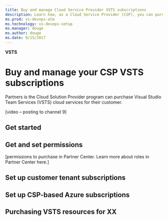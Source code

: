 ```yaml
---
title: Buy and manage Cloud Service Provider VSTS subscriptions
description: Learn how, as a Cloud Service Provider (CSP), you can purchase and manage Visual Studio Team Services (VSTS) subscriptions.
ms.prod: vs-devops-alm
ms.technology: vs-devops-setup
ms.manager: douge
ms.author: douge
ms.date: 9/15/2017
---
```


**VSTS**

# Buy and manage your CSP VSTS subscriptions

Partners is the Cloud Solution Provider program can purchase Visual Studio Team Services (VSTS) cloud services for their customer.  

[video – posting to channel 9]

## Get started

## Get and set permissions 

[permissions to purchase in Partner Center. Learn more about roles in Partner Center here.]
  
## Set up customer tenant subscriptions 

## Set up CSP-based Azure subscriptions 

## Purchasing VSTS resources for XX